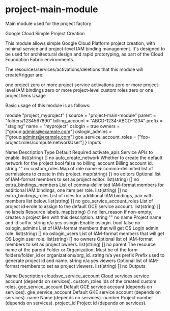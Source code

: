 # project-main-module
Main module used for the project factory


Google Cloud Simple Project Creation

This module allows simple Google Cloud Platform project creation, with minimal service and project-level IAM binding management. It's designed to be used for architectural design and rapid prototyping, as part of the Cloud Foundation Fabric environments.

The resources/services/activations/deletions that this module will create/trigger are:

one project
zero or more project service activations
zero or more project-level IAM bindings
zero or more project-level custom roles
zero or one project liens
Usage

Basic usage of this module is as follows:

module "project_myproject" {
  source                    = "project-main-module"
  parent                    = "folders/1234567890"
  billing_account           = "ABCD-1234-ABCD-1234"
  prefix                    = "staging"
  name                      = "myproject"
  oslogin                   = true
  owners                    = ["group:admins@example.com"]
  oslogin_admins            = ["group:admins@example.com"]
  gce_service_account_roles = ["foo-project:roles/compute.networkUser"]
}
Inputs

Name	Description	Type	Default	Required
activate_apis	Service APIs to enable.	list(string)	[]	no
auto_create_network	Whether to create the default network for the project	bool	false	no
billing_account	Billing account id.	string	""	no
custom_roles	Map of role name => comma-delimited list of permissions to create in this project.	map(string)	{}	no
editors	Optional list of IAM-format members to set as project editor.	list(string)	[]	no
extra_bindings_members	List of comma-delimited IAM-format members for additional IAM bindings, one item per role.	list(string)	[]	no
extra_bindings_roles	List of roles for additional IAM bindings, pair with members list below.	list(string)	[]	no
gce_service_account_roles	List of project id=>role to assign to the default GCE service account.	list(string)	[]	no
labels	Resource labels.	map(string)	{}	no
lien_reason	If non-empty, creates a project lien with this description.	string	""	no
name	Project name and id suffix.	string	n/a	yes
oslogin	Enable oslogin.	bool	false	no
oslogin_admins	List of IAM-format members that will get OS Login admin role.	list(string)	[]	no
oslogin_users	List of IAM-format members that will get OS Login user role.	list(string)	[]	no
owners	Optional list of IAM-format members to set as project owners.	list(string)	[]	no
parent	The resource name of the parent Folder or Organization. Must be of the form folders/folder_id or organizations/org_id.	string	n/a	yes
prefix	Prefix used to generate project id and name.	string	n/a	yes
viewers	Optional list of IAM-format members to set as project viewers.	list(string)	[]	no
Outputs

Name	Description
cloudsvc_service_account	Cloud services service account (depends on services).
custom_roles	Ids of the created custom roles.
gce_service_account	Default GCE service account (depends on services).
gke_service_account	Default GKE service account (depends on services).
name	Name (depends on services).
number	Project number (depends on services).
project_id	Project id (depends on services).
